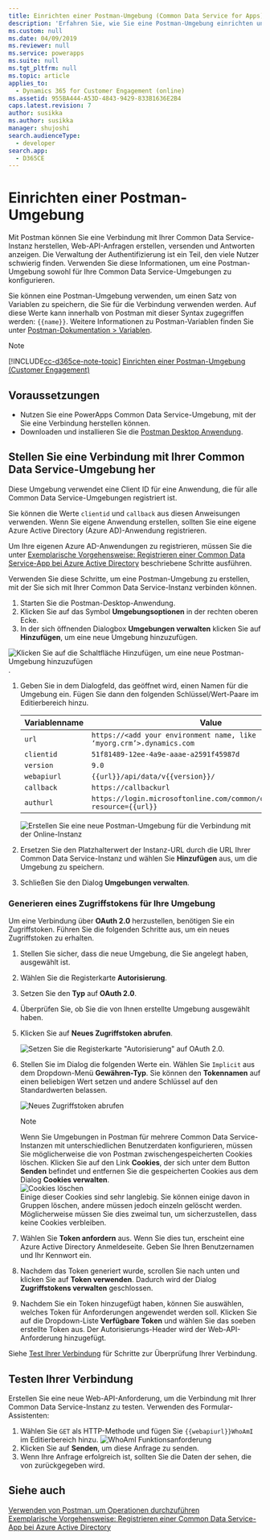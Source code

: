 ```yaml
---
title: Einrichten einer Postman-Umgebung (Common Data Service for Apps)| MicrosoftDocs
description: 'Erfahren Sie, wie Sie eine Postman-Umgebung einrichten und konfigurieren, die mit Common Data Service-Umgebungen (online und lokal) verbunden ist.'
ms.custom: null
ms.date: 04/09/2019
ms.reviewer: null
ms.service: powerapps
ms.suite: null
ms.tgt_pltfrm: null
ms.topic: article
applies_to:
  - Dynamics 365 for Customer Engagement (online)
ms.assetid: 955BA444-A53D-4843-9429-833B1636E2B4
caps.latest.revision: 7
author: susikka
ms.author: susikka
manager: shujoshi
search.audienceType:
  - developer
search.app:
  - D365CE
---
```


# <a name="set-up-a-postman-environment"></a>Einrichten einer Postman-Umgebung

Mit Postman können Sie eine Verbindung mit Ihrer Common Data Service-Instanz herstellen, Web-API-Anfragen erstellen, versenden und Antworten anzeigen. Die Verwaltung der Authentifizierung ist ein Teil, den viele Nutzer schwierig finden. Verwenden Sie diese Informationen, um eine Postman-Umgebung sowohl für Ihre Common Data Service-Umgebungen zu konfigurieren.

Sie können eine Postman-Umgebung verwenden, um einen Satz von Variablen zu speichern, die Sie für die Verbindung verwenden werden. Auf diese Werte kann innerhalb von Postman mit dieser Syntax zugegriffen werden: `{{name}}`. Weitere Informationen zu Postman-Variablen finden Sie unter [Postman-Dokumentation > Variablen](https://www.getpostman.com/docs/v6/postman/environments_and_globals/variables).

> [!NOTE]
> [!INCLUDE[cc-d365ce-note-topic](../includes/cc-d365ce-note-topic.md)] [Einrichten einer Postman-Umgebung (Customer Engagement)](/dynamics365/customer-engagement/developer/webapi/setup-postman-environment)

## <a name="prerequisites"></a>Voraussetzungen

* Nutzen Sie eine PowerApps Common Data Service-Umgebung, mit der Sie eine Verbindung herstellen können. 
* Downloaden und installieren Sie die [Postman Desktop Anwendung](https://www.getpostman.com/apps).

<a name="bkmk_connectcds"></a> 

## <a name="connect-with-your-common-data-service-environment"></a>Stellen Sie eine Verbindung mit Ihrer Common Data Service-Umgebung her

Diese Umgebung verwendet eine Client ID für eine Anwendung, die für alle Common Data Service-Umgebungen registriert ist. 
 
Sie können die Werte `clientid` und `callback` aus diesen Anweisungen verwenden.  Wenn Sie eigene Anwendung erstellen, sollten Sie eine eigene Azure Active Directory (Azure AD)-Anwendung registrieren.
 
Um Ihre eigenen Azure AD-Anwendungen zu registrieren, müssen Sie die unter [Exemplarische Vorgehensweise: Registrieren einer Common Data Service-App bei Azure Active Directory](../walkthrough-register-app-azure-active-directory.md) beschriebene Schritte ausführen.

Verwenden Sie diese Schritte, um eine Postman-Umgebung zu erstellen, mit der Sie sich mit Ihrer Common Data Service-Instanz verbinden können.

1. Starten Sie die Postman-Desktop-Anwendung.
1. Klicken Sie auf das Symbol **Umgebungsoptionen** in der rechten oberen Ecke. 
1. In der sich öffnenden Dialogbox **Umgebungen verwalten** klicken Sie auf **Hinzufügen**, um eine neue Umgebung hinzuzufügen.
  
  ![Klicken Sie auf die Schaltfläche Hinzufügen, um eine neue Postman-Umgebung hinzuzufügen](media/postman-manage-env.png "Klicken Sie auf die Schaltfläche Hinzufügen, um eine neue Postman-Umgebung hinzuzufügen").<br>
  
1. Geben Sie in dem Dialogfeld, das geöffnet wird, einen Namen für die Umgebung ein. Fügen Sie dann den folgenden Schlüssel/Wert-Paare im Editierbereich hinzu.<br>

    | Variablenname | Value |
    |----|---|
    |`url`|`https://<add your environment name, like ‘myorg.crm’>.dynamics.com`|
    |`clientid`|`51f81489-12ee-4a9e-aaae-a2591f45987d`|
    |`version`|`9.0`|
    |`webapiurl`|`{{url}}/api/data/v{{version}}/`|
    |`callback`|`https://callbackurl`|
    |`authurl`|`https://login.microsoftonline.com/common/oauth2/authorize?resource={{url}}`|

    ![Erstellen Sie eine neue Postman-Umgebung für die Verbindung mit der Online-Instanz](media/postman-add-online-env.png "Erstellen Sie eine neue Postman-Umgebung für die Verbindung mit der Online-Instanz")<br>
1. Ersetzen Sie den Platzhalterwert der Instanz-URL durch die URL Ihrer Common Data Service-Instanz und wählen Sie **Hinzufügen** aus, um die Umgebung zu speichern.

1. Schließen Sie den Dialog **Umgebungen verwalten**.  

### <a name="generate-an-access-token-to-use-with-your-environment"></a>Generieren eines Zugriffstokens für Ihre Umgebung

Um eine Verbindung über **OAuth 2.0** herzustellen, benötigen Sie ein Zugriffstoken. Führen Sie die folgenden Schritte aus, um ein neues Zugriffstoken zu erhalten.

1. Stellen Sie sicher, dass die neue Umgebung, die Sie angelegt haben, ausgewählt ist.
1. Wählen Sie die Registerkarte **Autorisierung**.
1. Setzen Sie den **Typ** auf **OAuth 2.0**.
1. Überprüfen Sie, ob Sie die von Ihnen erstellte Umgebung ausgewählt haben.
1. Klicken Sie auf **Neues Zugriffstoken abrufen**.

    ![Setzen Sie die Registerkarte "Autorisierung" auf OAuth 2.0.](media/postman-set-type.png)<br>
1. Stellen Sie im Dialog die folgenden Werte ein. Wählen Sie `Implicit` aus dem Dropdown-Menü **Gewähren-Typ**. Sie können den **Tokennamen** auf einen beliebigen Wert setzen und andere Schlüssel auf den Standardwerten belassen.<br>

    ![Neues Zugriffstoken abrufen](media/postman-access-token.png "Neues Zugriffstoken abrufen")<br>

    > [!NOTE]
    > Wenn Sie Umgebungen in Postman für mehrere Common Data Service-Instanzen mit unterschiedlichen Benutzerdaten konfigurieren, müssen Sie möglicherweise die von Postman zwischengespeicherten Cookies löschen. Klicken Sie auf den Link **Cookies**, der sich unter dem Button **Senden** befindet und entfernen Sie die gespeicherten Cookies aus dem Dialog **Cookies verwalten**.<br>![Cookies löschen](media/postman-cookies.png "Cookies löschen")<br>
    > Einige dieser Cookies sind sehr langlebig. Sie können einige davon in Gruppen löschen, andere müssen jedoch einzeln gelöscht werden.   Möglicherweise müssen Sie dies zweimal tun, um sicherzustellen, dass keine Cookies verbleiben.

1. Wählen Sie **Token anfordern** aus. Wenn Sie dies tun, erscheint eine Azure Active Directory Anmeldeseite. Geben Sie Ihren Benutzernamen und Ihr Kennwort ein.
1. Nachdem das Token generiert wurde, scrollen Sie nach unten und klicken Sie auf **Token verwenden**. Dadurch wird der Dialog **Zugriffstokens verwalten** geschlossen. 
1. Nachdem Sie ein Token hinzugefügt haben, können Sie auswählen, welches Token für Anforderungen angewendet werden soll. Klicken Sie auf die Dropdown-Liste **Verfügbare Token** und wählen Sie das soeben erstellte Token aus. Der Autorisierungs-Header wird der Web-API-Anforderung hinzugefügt.

Siehe [Test Ihrer Verbindung](#test-your-connection) für Schritte zur Überprüfung Ihrer Verbindung.

## <a name="test-your-connection"></a>Testen Ihrer Verbindung

Erstellen Sie eine neue Web-API-Anforderung, um die Verbindung mit Ihrer Common Data Service-Instanz zu testen. Verwenden des <xref href="Microsoft.Dynamics.CRM.WhoAmI?text=WhoAmI function" />Formular-Assistenten:
1. Wählen Sie `GET` als HTTP-Methode und fügen Sie `{{webapiurl}}WhoAmI` im Editierbereich hinzu.
  ![WhoAmI Funktionsanforderung](media/postman-whoami-request.png "WhoAmI Funktionsanforderung")
2. Klicken Sie auf **Senden**, um diese Anfrage zu senden.
3. Wenn Ihre Anfrage erfolgreich ist, sollten Sie die Daten der <xref href="Microsoft.Dynamics.CRM.WhoAmIResponse?text=WhoAmIResponse ComplexType" /> sehen, die von <xref href="Microsoft.Dynamics.CRM.WhoAmI?text=WhoAmI Function" /> zurückgegeben wird.

## <a name="see-also"></a>Siehe auch

[Verwenden von Postman, um Operationen durchzuführen](use-postman-perform-operations.md)<br>
[Exemplarische Vorgehensweise: Registrieren einer Common Data Service-App bei Azure Active Directory](../walkthrough-register-app-azure-active-directory.md)
